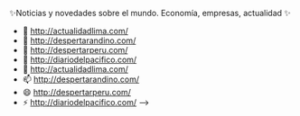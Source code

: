 ✨Noticias y novedades sobre el mundo. Economía, empresas, actualidad ✨
- 🔭 http://actualidadlima.com/
- 🌱 http://despertarandino.com/
- 👯 http://despertarperu.com/
- 🤔 http://diariodelpacifico.com/
- 💬 http://actualidadlima.com/
- 📫 http://despertarandino.com/
- 😄 http://despertarperu.com/
- ⚡ http://diariodelpacifico.com/
-->

